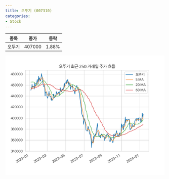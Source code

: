 ```yaml
---
title: 오뚜기 (007310)
categories:
- Stock
---
```


|종목|종가|등락|
|----|----|----|
|오뚜기|407000|1.88%|

<!-- more -->

![007310](/assets/images/stock/007310.png)